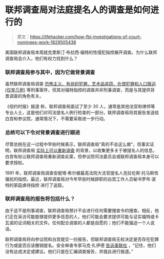# 联邦调查局对法庭提名人的调查是如何进行的

> 原文：<https://lifehacker.com/how-fbi-investigations-of-court-nominees-work-1829505438>

美国联邦调查局本周就克里斯汀·布拉西·福特的性侵犯指控展开调查。为什么联邦调查局会介入，他们有权力找到什么？



### 联邦调查局参与其中，因为它做背景调查

虽然联邦调查局调查 [恐怖主义、有组织犯罪、艺术品盗窃、仇恨犯罪和人口贩运(仅举几例)](https://www.fbi.gov/investigate) 等刑事案件，但其对福特指控的调查并非刑事调查，而是与其提供背景调查的角色有关。

《纽约时报》报道 称，联邦调查局面试了至少 30 人，通常是其他法官和律师等专业人士，这是他们对司法提名人例行检查的一部分。联邦调查局将其报告发送给白宫和参议院，通常情况下，不需要采取进一步行动。

### 总统可以下令对背景调查进行跟进

尽管总统在这一过程中早些时候表示，联邦调查局“真的不会这么做”，但事实证明，联邦调查局 [实际上可以重新调查](https://www.politifact.com/truth-o-meter/statements/2018/sep/20/donald-trump/donald-trump-wrong-fbi-limits-kavanaugh-supreme-co/) 的背景，以收集更多关于被提名人的信息。白宫有权让联邦调查局重新调查此案，但参议院司法委员会或联邦调查局本身可以要求授权。

1991 年，联邦调查局调查安妮塔·希尔被最高法院大法官提名人克拉伦斯·托马斯性骚扰的指控。最近，联邦调查局对今年早些时候辞职的白宫工作人员秘书罗布·波特的家庭虐待指控 进行了追踪。

### 联邦调查局的报告将包括什么？

由于这不是刑事调查，联邦调查局预计不会进行任何需要搜查令的搜查。相反，他们正在采访可能能够提供更多信息的人，他们可能会要求提供可能与证实福特或卡瓦诺的证词相关的文件。任何配合调查的人都是自愿的；他们不能强迫一个人说话。

联邦调查局将向参议院和白宫提交一份报告，但联邦调查局无权决定是否存在犯罪行为或是否应该撤销提名。安全审查专家马克·扎伊德 [告诉美联社](https://apnews.com/8c5cacfdd43f430fb37475f650fa4b92) ，“记住，他们没有达成决定或建议。他们只是在汇编调查报告，并就此进行报道。”